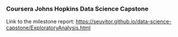 ### Coursera Johns Hopkins Data Science Capstone

Link to the milestone report: https://seuvitor.github.io/data-science-capstone/ExploratoryAnalysis.html
